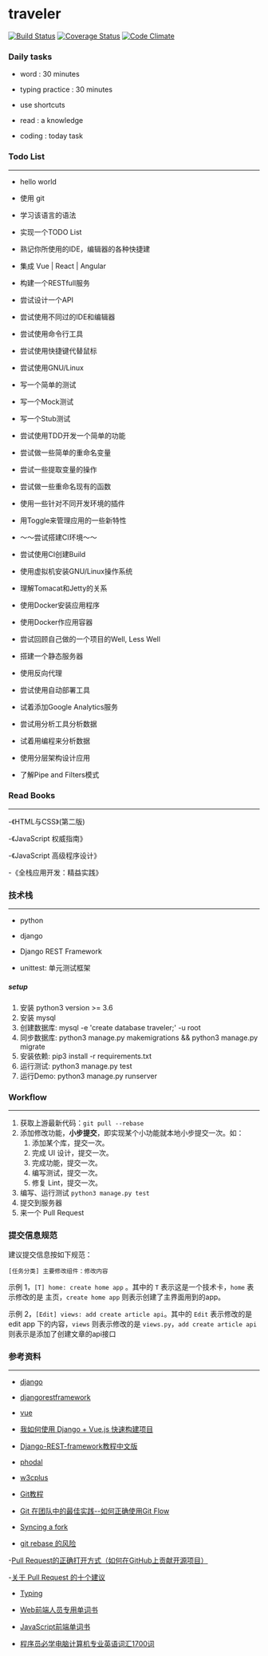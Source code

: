 # traveler

[![Build Status](https://travis-ci.org/travelgeezer/traveler.svg?branch=master)](https://travis-ci.org/travelgeezer/traveler)
[![Coverage Status](https://coveralls.io/repos/github/travelgeezer/traveler/badge.svg?branch=master)](https://coveralls.io/github/travelgeezer/traveler?branch=master)
[![Code Climate](https://codeclimate.com/github/travelgeezer/traveler/badges/gpa.svg)](https://codeclimate.com/github/travelgeezer/traveler)

### Daily tasks

- word : 30 minutes

- typing practice : 30 minutes

- use shortcuts

- read : a knowledge

- coding : today task


### Todo List
-------------

- hello world

- 使用 git

- 学习该语言的语法

- 实现一个TODO List

- 熟记你所使用的IDE，编辑器的各种快捷建

- 集成 Vue | React | Angular

- 构建一个RESTfull服务

- 尝试设计一个API

- 尝试使用不同过的IDE和编辑器

- 尝试使用命令行工具

- 尝试使用快捷键代替鼠标

- 尝试使用GNU/Linux

- 写一个简单的测试

- 写一个Mock测试

- 写一个Stub测试

- 尝试使用TDD开发一个简单的功能

- 尝试做一些简单的重命名变量

- 尝试一些提取变量的操作

- 尝试做一些重命名现有的函数

- 使用一些针对不同开发环境的插件

- 用Toggle来管理应用的一些新特性

- ～～尝试搭建CI环境～～

- 尝试使用CI创建Build

- 使用虚拟机安装GNU/Linux操作系统

- 理解Tomacat和Jetty的关系

- 使用Docker安装应用程序

- 使用Docker作应用容器

- 尝试回顾自己做的一个项目的Well, Less Well

- 搭建一个静态服务器

- 使用反向代理

- 尝试使用自动部署工具

- 试着添加Google Analytics服务

- 尝试用分析工具分析数据

- 试着用编程来分析数据

- 使用分层架构设计应用

- 了解Pipe and Filters模式


### Read Books
--------------

-《HTML与CSS》(第二版)

-《JavaScript 权威指南》

-《JavaScript 高级程序设计》

-《全栈应用开发：精益实践》


### 技术栈
---------

- python

- django

- Django REST Framework

- unittest: 单元测试框架

##### setup

1. 安装 python3 version >= 3.6
2. 安装 mysql
3. 创建数据库: mysql -e 'create database traveler;' -u root
4. 同步数据库: python3 manage.py makemigrations && python3 manage.py migrate
5. 安装依赖: pip3 install -r requirements.txt
6. 运行测试: python3 manage.py test
7. 运行Demo: python3 manage.py runserver


### Workflow
-------------

1. 获取上游最新代码：``git pull --rebase``
2. 添加修改功能，**小步提交**，即实现某个小功能就本地小步提交一次。如：
    1. 添加某个库，提交一次。
    2. 完成 UI 设计，提交一次。
    3. 完成功能，提交一次。
    4. 编写测试，提交一次。
    5. 修复 Lint，提交一次。
3. 编写、运行测试 ``python3 manage.py test``
4. 提交到服务器
5. 来一个 Pull Request


### 提交信息规范

建议提交信息按如下规范：

```
[任务分类] 主要修改组件：修改内容
```

示例 1，``[T] home: create home app`` 。其中的 ``T`` 表示这是一个技术卡，``home`` 表示修改的是 主页，``create home app`` 则表示创建了主界面用到的app。

示例 2，``[Edit] views: add create article api``。其中的 ``Edit`` 表示修改的是edit app 下的内容，``views`` 则表示修改的是 ``views.py``，``add create article api`` 则表示是添加了创建文章的api接口


### 参考资料
-----------

- [django](https://www.djangoproject.com/)

- [djangorestframework](http://www.django-rest-framework.org/)

- [vue](https://cn.vuejs.org/)

- [我如何使用 Django + Vue.js 快速构建项目](https://zhuanlan.zhihu.com/p/25080236)

- [Django-REST-framework教程中文版](https://darkcooking.gitbooks.io/django-rest-framework-cn/content/)

- [phodal](https://www.phodal.com/)

- [w3cplus](https://www.w3cplus.com/)

- [Git教程](http://www.liaoxuefeng.com/wiki/0013739516305929606dd18361248578c67b8067c8c017b000)

- [Git 在团队中的最佳实践--如何正确使用Git Flow](http://www.cnblogs.com/cnblogsfans/p/5075073.html)

- [Syncing a fork](https://help.github.com/articles/syncing-a-fork/)

- [git rebase 的风险](http://git.oschina.net/progit/3-Git-%E5%88%86%E6%94%AF.html#3.6-%E5%88%86%E6%94%AF%E7%9A%84%E8%A1%8D%E5%90%88)

-[Pull Request的正确打开方式（如何在GitHub上贡献开源项目）](http://m.blog.csdn.net/article/details?id=17438153#10006-weixin-1-52626-6b3bffd01fdde4900130bc5a2751b6d1)

-[关于 Pull Request 的十个建议](http://www.oschina.net/news/59961/pull-reques-ten-suggestion#10006-weixin-1-52626-6b3bffd01fdde4900130bc5a2751b6d1)

- [Typing](https://typing.io/)

- [Web前端人员专用单词书](https://www.shanbay.com/wordbook/129934/)

- [JavaScript前端单词书](https://www.shanbay.com/wordbook/169468/)

- [程序员必学电脑计算机专业英语词汇1700词](https://www.shanbay.com/wordbook/104791/)